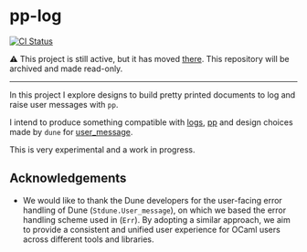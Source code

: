 # pp-log

[![CI Status](https://github.com/mbarbin/pp-log/workflows/ci/badge.svg)](https://github.com/mbarbin/pp-log/actions/workflows/ci.yml)

⚠️ This project is still active, but it has moved [there](https://github.com/mbarbin/pplumbing). This repository will be archived and made read-only.

----

In this project I explore designs to build pretty printed documents to log and raise user messages with `pp`.

I intend to produce something compatible with [logs](https://github.com/dbuenzli/logs), [pp](https://github.com/ocaml-dune/pp) and design choices made by `dune` for [user_message](https://github.com/ocaml/dune/blob/main/otherlibs/stdune/src/user_message.mli).

This is very experimental and a work in progress.

## Acknowledgements

- We would like to thank the Dune developers for the user-facing error handling of Dune (`Stdune.User_message`), on which we based the error handling scheme used in (`Err`). By adopting a similar approach, we aim to provide a consistent and unified user experience for OCaml users across different tools and libraries.
